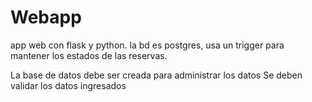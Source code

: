 # Webapp
app web con flask y python.
la bd es postgres, usa un trigger para mantener los estados de las reservas.

La base de datos debe ser creada para administrar los datos
Se deben validar los datos ingresados
